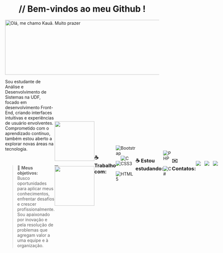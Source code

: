 <h1 align="center"> // Bem-vindos ao meu Github ! </h1> 
<img src="https://github.com/Kauareis-code/imags/blob/main/Ol%C3%A1%2C%20me%20chamo%20Kau%C3%A3.%20Muito%20prazer..png" alt="Olá, me chamo Kauã. Muito prazer" width="900" height="180">

<br>

<div style="display: flex; align-items: center;">
  <div style="flex: 1;">
    <p>Sou estudante de Análise e Desenvolvimento de Sistemas na UDF, focado em desenvolvimento Front-End, criando interfaces intuitivas e experiências de usuário envolventes. Comprometido com o aprendizado contínuo, também estou aberto a explorar novas áreas na tecnologia.</p>

<br>

> 🧋 **Meus objetivos:**<br>
Busco oportunidades para aplicar meus conhecimentos, enfrentar desafios e crescer profissionalmente. Sou apaixonado por inovação e pela resolução de problemas que agregam valor a uma equipe e à organização.
  </div>
<br>

<div>
    <a href="https://github.com/Kauareis-code">
<img loading="lazy" height="130em" src="https://github-readme-stats.vercel.app/api?username=Kauareis-code&show_icons=true&theme=date_night&include_all_commits=true&count_private=true"/> &nbsp;&nbsp;&nbsp;
<img loading="lazy" height="130em" src="https://github-readme-stats.vercel.app/api/top-langs/?username=Kauareis-code&layout=compact&langs_count=7&theme=date_night"/>
    </a>
</div>

<br>
<br>

### ☕ Trabalho com:
![Bootstrap](https://img.shields.io/badge/bootstrap-%238511FA.svg?style=for-the-badge&logo=bootstrap&logoColor=white) &nbsp;&nbsp;&nbsp;
![C](https://img.shields.io/badge/c-%2300599C.svg?style=for-the-badge&logo=c&logoColor=white) &nbsp;&nbsp;&nbsp;
![CSS3](https://img.shields.io/badge/css3-%231572B6.svg?style=for-the-badge&logo=css3&logoColor=white) &nbsp;&nbsp;&nbsp;
![HTML5](https://img.shields.io/badge/html5-%23E34F26.svg?style=for-the-badge&logo=html5&logoColor=white) 


<br> 

### ☕ Estou estudando:
![PHP](https://img.shields.io/badge/php-%23777BB4.svg?style=for-the-badge&logo=php&logoColor=white)  &nbsp;&nbsp;&nbsp;
![C#](https://img.shields.io/badge/c%23-%23239120.svg?style=for-the-badge&logo=csharp&logoColor=white) 

<br> 

### ✉️ Contatos:

<a href="https://www.linkedin.com/in/kau%C3%A3-d-456877238/" target="_blank">
    <img loading="lazy" src="https://img.shields.io/badge/-LinkedIn-%230077B5?style=for-the-badge&logo=linkedin&logoColor=white" target="_blank">
</a> &nbsp;&nbsp;&nbsp;
<a href="mailto:kauareisgarcia0@gmail.com">
    <img loading="lazy" src="https://img.shields.io/badge/Gmail-D14836?style=for-the-badge&logo=gmail&logoColor=white" target="_blank">
</a> &nbsp;&nbsp;&nbsp;
<a href="https://github.com/Kauareis-code" target="_blank">
    <img loading="lazy" src="https://img.shields.io/badge/GitHub-181717?style=for-the-badge&logo=github&logoColor=white" target="_blank">
</a>

